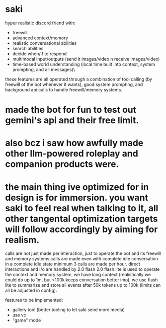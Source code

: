 # saki
hyper realistic discord friend with:
- freewill
- advanced context/memory
- realistic conversational abilities
- search abilities
- decide when/if to respond
- multimodal input/outputs (send it images/video n receive images/video)
- time-based world understanding (local time built into context, system prompting, and all messages)\

these features are all operated through a combination of tool calling (by freewill of the bot whenever it wants), good system prompting, and background api calls to handle freewill/memory systems.

# made the bot for fun to test out gemini's api and their free limit.
# also bcz i saw how awfully made other llm-powered roleplay and companion products were.
# the main thing ive optimized for in design is for immersion. you want saki to feel real when talking to it, all other tangental optimization targets will follow accordingly by aiming for realism.

calls are not just made per interaction, just to operate the bot and its freewill and memory systems calls are made even with complete idle conversation. in a complete idle state minimum 3 calls are made per hour.
direct interactions and i/o are handled by 2.0 flash
2.0 flash lite is used to operate the context and memory system, we have long context (realistically we could do up to 1m, but <100k keeps conversation better imo). we use flash lite to summarize and store all events after 50k tokens up to 100k (limits can all be adjusted in config).



features to be implemented:
- gallery tool (better tooling to let saki send more media)
- use vc
- "game" mode 

